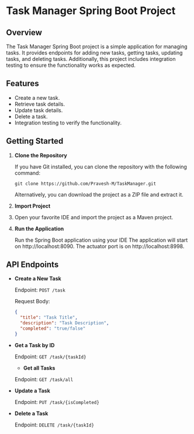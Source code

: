 # Task Manager Spring Boot Project

## Overview
The Task Manager Spring Boot project is a simple application for managing tasks. It provides endpoints for adding new tasks, getting tasks, updating tasks, and deleting tasks. Additionally, this project includes integration testing to ensure the functionality works as expected.

## Features
- Create a new task.
- Retrieve task details.
- Update task details.
- Delete a task.
- Integration testing to verify the functionality.

## Getting Started
1. **Clone the Repository**

   If you have Git installed, you can clone the repository with the following command:
   ```
   git clone https://github.com/Pravesh-M/TaskManager.git
   ```
   Alternatively, you can download the project as a ZIP file and extract it.

2. **Import Project**
3. 
   Open your favorite IDE and import the project as a Maven project.

4. **Run the Application**

   Run the Spring Boot application using your IDE
   The application will start on http://localhost:8090.
   The actuator port is on http://localhost:8998.

## API Endpoints

- **Create a New Task**

  Endpoint: `POST /task`
  
  Request Body:
  ```json
  {
    "title": "Task Title",
    "description": "Task Description",
    "completed": "true/false"
  }
  ```
- **Get a Task by ID**

  Endpoint: `GET /task/{taskId}`

  - **Get all Tasks**

  Endpoint: `GET /task/all`

- **Update a Task**

  Endpoint: `PUT /task/{isCompleted}`

- **Delete a Task**

  Endpoint: `DELETE /task/{taskId}`
